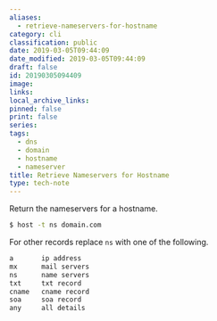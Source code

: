 ```yaml
---
aliases:
  - retrieve-nameservers-for-hostname
category: cli
classification: public
date: 2019-03-05T09:44:09
date_modified: 2019-03-05T09:44:09
draft: false
id: 20190305094409
image: 
links: 
local_archive_links: 
pinned: false
print: false
series: 
tags:
  - dns
  - domain
  - hostname
  - nameserver
title: Retrieve Nameservers for Hostname
type: tech-note
---
```


Return the nameservers for a hostname.

```sh
$ host -t ns domain.com
```

For other records replace `ns` with one of the following.

```sh
a       ip address
mx      mail servers
ns      name servers
txt     txt record
cname   cname record
soa     soa record
any     all details
```